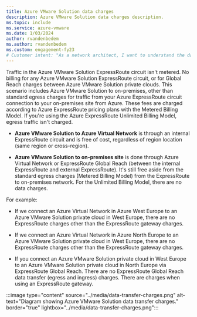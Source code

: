 ```yaml
---
title: Azure VMware Solution data charges
description: Azure VMware Solution data charges description.
ms.topic: include
ms.service: azure-vmware
ms.date: 1/03/2024
author: rvandenbedem
ms.author: rvandenbedem
ms.custom: engagement-fy23
# Customer intent: "As a network architect, I want to understand the data charge implications of using Azure VMware Solution with ExpressRoute, so that I can optimize my cloud network costs and ensure budget adherence."
---
```


<!-- Used in faq.yml -->

Traffic in the Azure VMware Solution ExpressRoute circuit isn't metered. No billing for any Azure VMware Solution ExpressRoute circuit, or for Global Reach charges between Azure VMware Solution private clouds. This scenario includes Azure VMware Solution to on-premises, other than standard egress charges for traffic from your Azure ExpressRoute circuit connection to your on-premises site from Azure. These fees are charged according to Azure ExpressRoute pricing plans with the Metered Billing Model. If you're using the Azure ExpressRoute Unlimited Billing Model, egress traffic isn't charged. 

- **Azure VMware Solution to Azure Virtual Network** is through an internal ExpressRoute circuit and is free of cost, regardless of region location (same region or cross-region).

- **Azure VMware Solution to on-premises site** is done through Azure Virtual Network or ExpressRoute Global Reach (between the internal ExpressRoute and external ExpressRoute). It's still free aside from the standard egress charges (Metered Billing Model) from the ExpressRoute to on-premises network. For the Unlimited Billing Model, there are no data charges. 

For example:
          
- If we connect an Azure Virtual Network in Azure West Europe to an Azure VMware Solution private cloud in West Europe, there are no ExpressRoute charges other than the ExpressRoute gateway charges.
          
- If we connect an Azure Virtual Network in Azure North Europe to an Azure VMware Solution private cloud in West Europe, there are no ExpressRoute charges other than the ExpressRoute gateway charges.
          
- If you connect an Azure VMware Solution private cloud in West Europe to an Azure VMware Solution private cloud in North Europe via ExpressRoute Global Reach. There are no ExpressRoute Global Reach data transfer (egress and ingress) charges. There are charges when using an ExpressRoute gateway.

:::image type="content" source="../media/data-transfer-charges.png" alt-text="Diagram showing Azure VMware Solution data transfer charges." border="true" lightbox="../media/data-transfer-charges.png":::
